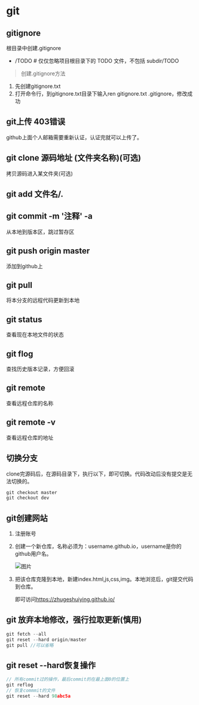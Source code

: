 # git

## gitignore
根目录中创建.gitignore
- /TODO     # 仅仅忽略项目根目录下的 TODO 文件，不包括 subdir/TODO

> 创建.gitignore方法
1. 先创建gitignore.txt
2. 打开命令行，到gitignore.txt目录下输入ren gitignore.txt .gitignore，修改成功

## git上传 403错误
github上面个人邮箱需要重新认证，认证完就可以上传了。

## git clone 源码地址 (文件夹名称)(可选)
拷贝源码进入某文件夹(可选)

## git add 文件名/.

## git commit -m '注释' -a
从本地到版本区，跳过暂存区

## git push origin master
添加到github上

## git pull
将本分支的远程代码更新到本地

## git status
查看现在本地文件的状态

## git flog
查找历史版本记录，方便回滚

## git remote
查看远程仓库的名称

## git remote -v
查看远程仓库的地址

## 切换分支
clone完源码后，在源码目录下，执行以下，即可切换。代码改动后没有提交是无法切换的。
```js
git checkout master
git checkout dev
```

## git创建网站
1. 注册账号

2. 创建一个新仓库，名称必须为：username.github.io，username是你的github用户名。

   ![图片](https://images.cnblogs.com/cnblogs_com/camille666/1124936/o_create_repo.png)

3. 把该仓库克隆到本地，新建index.html,js,css,img。本地浏览后，git提交代码到仓库。

   即可访问<https://zhugeshuiying.github.io/>

## git 放弃本地修改，强行拉取更新(慎用)
```js
git fetch --all
git reset --hard origin/master
git pull //可以省略
```

## git reset --hard恢复操作
```js
// 所有commit过的操作，最后commit的在最上面0的位置上
git reflog
// 恢复commmit的文件
git reset --hard 98abc5a
```



